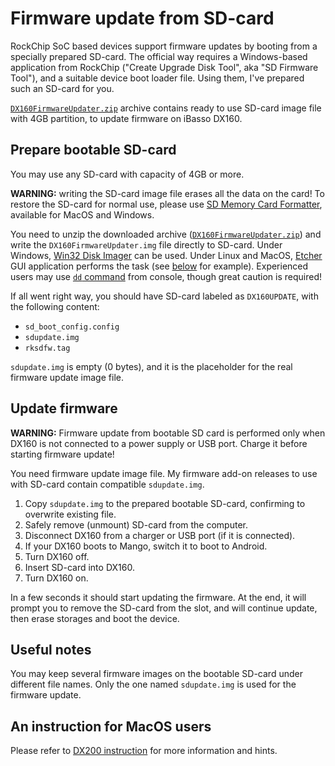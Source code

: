 # Firmware update from SD-card

RockChip SoC based devices support firmware updates by booting from a specially prepared SD-card. The official way requires a Windows-based application from RockChip ("Create Upgrade Disk Tool", aka "SD Firmware Tool"), and a suitable device boot loader file. Using them, I've prepared such an SD-card for you.

[`DX160FirmwareUpdater.zip`](https://github.com/Lurker00/DX160-Firmware-Add-on/releases/download/DX160FirmwareUpdater/DX160FirmwareUpdater.zip) archive contains ready to use SD-card image file with 4GB partition, to update firmware on iBasso DX160.

## Prepare bootable SD-card
You may use any SD-card with capacity of 4GB or more.

**WARNING:** writing the SD-card image file erases all the data on the card! To restore the SD-card for normal use, please use [SD Memory Card Formatter](https://www.sdcard.org/downloads/formatter_4/), available for MacOS and Windows.

You need to unzip the downloaded archive ([`DX160FirmwareUpdater.zip`](https://github.com/Lurker00/DX160-Firmware-Add-on/releases/download/DX160FirmwareUpdater/DX160FirmwareUpdater.zip)) and write the `DX160FirmwareUpdater.img` file directly to SD-card. Under Windows, [Win32 Disk Imager](https://sourceforge.net/projects/win32diskimager/) can be used. Under Linux and MacOS, [Etcher](https://en.wikipedia.org/wiki/Etcher_(software)) GUI application performs the task (see [below](#an-instruction-for-macos-users) for example). Experienced users may use [`dd` command](https://en.wikipedia.org/wiki/Dd_(Unix)) from console, though great caution is required!

If all went right way, you should have SD-card labeled as `DX160UPDATE`, with the following content:
* `sd_boot_config.config`
* `sdupdate.img`
* `rksdfw.tag`

`sdupdate.img` is empty (0 bytes), and it is the placeholder for the real firmware update image file.

## Update firmware

**WARNING:** Firmware update from bootable SD card is performed only when DX160 is not connected to a power supply or USB port. Charge it before starting firmware update!

You need firmware update image file. My firmware add-on releases to use with SD-card contain compatible `sdupdate.img`.

1. Copy `sdupdate.img` to the prepared bootable SD-card, confirming to overwrite existing file.
2. Safely remove (unmount) SD-card from the computer.
3. Disconnect DX160 from a charger or USB port (if it is connected).
4. If your DX160 boots to Mango, switch it to boot to Android.
5. Turn DX160 off.
6. Insert SD-card into DX160.
7. Turn DX160 on.

In a few seconds it should start updating the firmware. At the end, it will prompt you to remove the SD-card from the slot, and will continue update, then erase storages and boot the device.

## Useful notes

You may keep several firmware images on the bootable SD-card under different file names. Only the one named `sdupdate.img` is used for the firmware update.

## An instruction for MacOS users

Please refer to [DX200 instruction](https://github.com/Lurker00/DX200-Firmware-Add-on/blob/master/FirmwareUpdater/README.md) for more information and hints.
